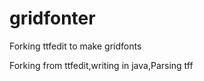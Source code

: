 gridfonter
==========

Forking ttfedit to make gridfonts

Forking from ttfedit,writing in java,Parsing tff
